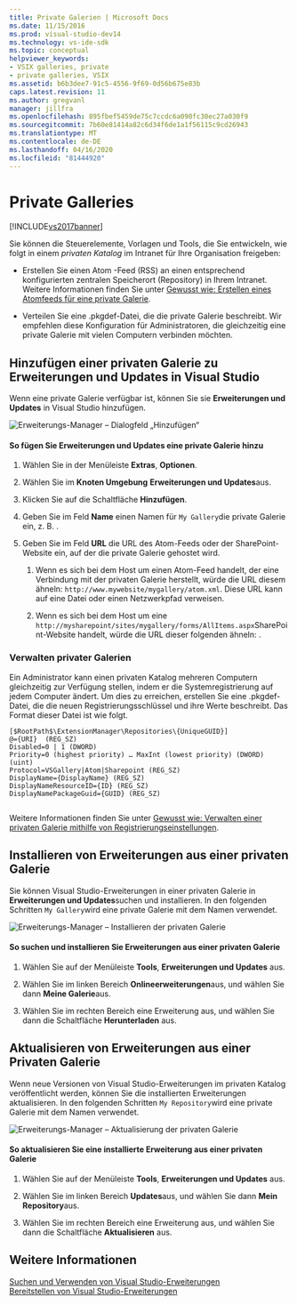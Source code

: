 ```yaml
---
title: Private Galerien | Microsoft Docs
ms.date: 11/15/2016
ms.prod: visual-studio-dev14
ms.technology: vs-ide-sdk
ms.topic: conceptual
helpviewer_keywords:
- VSIX galleries, private
- private galleries, VSIX
ms.assetid: b6b3dee7-91c5-4556-9f69-0d56b675e83b
caps.latest.revision: 11
ms.author: gregvanl
manager: jillfra
ms.openlocfilehash: 895fbef5459de75c7ccdc6a090fc30ec27a030f9
ms.sourcegitcommit: 7b60e81414a82c6d34f6de1a1f56115c9cd26943
ms.translationtype: MT
ms.contentlocale: de-DE
ms.lasthandoff: 04/16/2020
ms.locfileid: "81444920"
---
```

# <a name="private-galleries"></a>Private Galleries
[!INCLUDE[vs2017banner](../includes/vs2017banner.md)]

Sie können die Steuerelemente, Vorlagen und Tools, die Sie entwickeln, wie folgt in einem *privaten Katalog* im Intranet für Ihre Organisation freigeben:  
  
- Erstellen Sie einen Atom -Feed (RSS) an einen entsprechend konfigurierten zentralen Speicherort (Repository) in Ihrem Intranet. Weitere Informationen finden Sie unter [Gewusst wie: Erstellen eines Atomfeeds für eine private Galerie](../extensibility/how-to-create-an-atom-feed-for-a-private-gallery.md).  
  
- Verteilen Sie eine .pkgdef-Datei, die die private Galerie beschreibt. Wir empfehlen diese Konfiguration für Administratoren, die gleichzeitig eine private Galerie mit vielen Computern verbinden möchten.  
  
## <a name="adding-a-private-gallery-to-extensions-and-updates-in-visual-studio"></a>Hinzufügen einer privaten Galerie zu Erweiterungen und Updates in Visual Studio  
 Wenn eine private Galerie verfügbar ist, können Sie sie **Erweiterungen und Updates** in Visual Studio hinzufügen.  
  
 ![Erweiterungs-Manager – Dialogfeld „Hinzufügen“](../extensibility/media/em-adddialog.png "EM_AddDialog")  
  
#### <a name="to-add-a-private-gallery-to-extensions-and-updates"></a>So fügen Sie Erweiterungen und Updates eine private Galerie hinzu  
  
1. Wählen Sie in der Menüleiste **Extras**, **Optionen**.  
  
2. Wählen Sie im **Knoten Umgebung** **Erweiterungen und Updates**aus.  
  
3. Klicken Sie auf die Schaltfläche **Hinzufügen**.  
  
4. Geben Sie im Feld **Name** einen Namen für `My Gallery`die private Galerie ein, z. B. .  
  
5. Geben Sie im Feld **URL** die URL des Atom-Feeds oder der SharePoint-Website ein, auf der die private Galerie gehostet wird.  
  
    1. Wenn es sich bei dem Host um einen Atom-Feed handelt, der eine Verbindung mit der privaten Galerie herstellt, würde die URL diesem ähneln: `http://www.mywebsite/mygallery/atom.xml`.  Diese URL kann auf eine Datei oder einen Netzwerkpfad verweisen.  
  
    2. Wenn es sich bei dem Host um eine `http://mysharepoint/sites/mygallery/forms/AllItems.aspx`SharePoint-Website handelt, würde die URL dieser folgenden ähneln: .  
  
### <a name="managing-private-galleries"></a>Verwalten privater Galerien  
 Ein Administrator kann einen privaten Katalog mehreren Computern gleichzeitig zur Verfügung stellen, indem er die Systemregistrierung auf jedem Computer ändert. Um dies zu erreichen, erstellen Sie eine .pkgdef-Datei, die die neuen Registrierungsschlüssel und ihre Werte beschreibt.  Das Format dieser Datei ist wie folgt.  
  
```  
[$RootPath$\ExtensionManager\Repositories\{UniqueGUID}]  
@={URI}  (REG_SZ)  
Disabled=0 | 1 (DWORD)  
Priority=0 (highest priority) … MaxInt (lowest priority) (DWORD) (uint)  
Protocol=VSGallery|Atom|Sharepoint (REG_SZ)  
DisplayName={DisplayName} (REG_SZ)  
DisplayNameResourceID={ID} (REG_SZ)  
DisplayNamePackageGuid={GUID} (REG_SZ)  
  
```  
  
 Weitere Informationen finden Sie unter [Gewusst wie: Verwalten einer privaten Galerie mithilfe von Registrierungseinstellungen](../extensibility/how-to-manage-a-private-gallery-by-using-registry-settings.md).  
  
## <a name="installing-extensions-from-a-private-gallery"></a>Installieren von Erweiterungen aus einer privaten Galerie  
 Sie können Visual Studio-Erweiterungen in einer privaten Galerie in **Erweiterungen und Updates**suchen und installieren. In den folgenden Schritten `My Gallery`wird eine private Galerie mit dem Namen verwendet.  
  
 ![Erweiterungs-Manager – Installieren der privaten Galerie](../extensibility/media/em.png "EM_")  
  
#### <a name="to-search-for-and-install-extensions-from-a-private-gallery"></a>So suchen und installieren Sie Erweiterungen aus einer privaten Galerie  
  
1. Wählen Sie auf der Menüleiste **Tools**, **Erweiterungen und Updates** aus.  
  
2. Wählen Sie im linken Bereich **Onlineerweiterungen**aus, und wählen Sie dann **Meine Galerie**aus.  
  
3. Wählen Sie im rechten Bereich eine Erweiterung aus, und wählen Sie dann die Schaltfläche **Herunterladen** aus.  
  
## <a name="updating-extensions-from-a-private-gallery"></a>Aktualisieren von Erweiterungen aus einer Privaten Galerie  
 Wenn neue Versionen von Visual Studio-Erweiterungen im privaten Katalog veröffentlicht werden, können Sie die installierten Erweiterungen aktualisieren. In den folgenden Schritten `My Repository`wird eine private Galerie mit dem Namen verwendet.  
  
 ![Erweiterungs-Manager – Aktualisierung der privaten Galerie](../extensibility/media/em-update.png "EM_Update")  
  
#### <a name="to-update-an-installed-extension-from-a-private-gallery"></a>So aktualisieren Sie eine installierte Erweiterung aus einer privaten Galerie  
  
1. Wählen Sie auf der Menüleiste **Tools**, **Erweiterungen und Updates** aus.  
  
2. Wählen Sie im linken Bereich **Updates**aus, und wählen Sie dann **Mein Repository**aus.  
  
3. Wählen Sie im rechten Bereich eine Erweiterung aus, und wählen Sie dann die Schaltfläche **Aktualisieren** aus.  
  
## <a name="see-also"></a>Weitere Informationen  
 [Suchen und Verwenden von Visual Studio-Erweiterungen](../ide/finding-and-using-visual-studio-extensions.md)   
 [Bereitstellen von Visual Studio-Erweiterungen](../extensibility/shipping-visual-studio-extensions.md)
